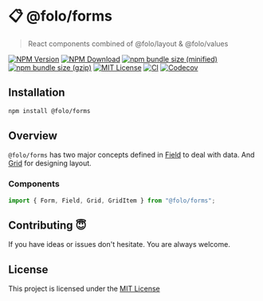 # 📋 @folo/forms

> React components combined of @folo/layout & @folo/values

<!-- prettier-ignore-start -->
[![NPM Version](https://img.shields.io/npm/v/@folo/forms.svg)](https://www.npmjs.com/package/@folo/forms)
[![NPM Download](https://img.shields.io/npm/dt/@folo/forms.svg)](https://www.npmjs.com/package/@folo/forms)
[![npm bundle size (minified)](https://img.shields.io/bundlephobia/min/react.svg)](https://www.npmjs.com/package/@folo/forms)
[![npm bundle size (gzip)](https://img.shields.io/bundlephobia/minzip/react.svg)](https://www.npmjs.com/package/@folo/forms)
[![MIT License](https://img.shields.io/github/license/mashape/apistatus.svg)](https://github.com/jalal246/folo/blob/master/packages/folo-forms/LICENSE)
[![CI](https://img.shields.io/github/workflow/status/jalal246/folo/CI)](https://github.com/jalal246/folo/tree/master)
[![Codecov](https://img.shields.io/codecov/c/github/jalal246/folo.svg)](https://codecov.io/gh/jalal246/folo)
<!-- prettier-ignore-end -->

## Installation

```sh
npm install @folo/forms
```

## Overview

`@folo/forms` has two major concepts defined in
[Field](https://github.com/jalal246/folo/tree/master/packages/folo-values)
to deal with data. And
[Grid](https://github.com/jalal246/folo/tree/master/packages/folo-layout) for
designing layout.

### Components

```js
import { Form, Field, Grid, GridItem } from "@folo/forms";
```

## Contributing 😇

If you have ideas or issues don't hesitate. You are always welcome.

## License

This project is licensed under the [MIT License](https://github.com/jalal246/folo/blob/master/packages/folo-forms/LICENSE)
